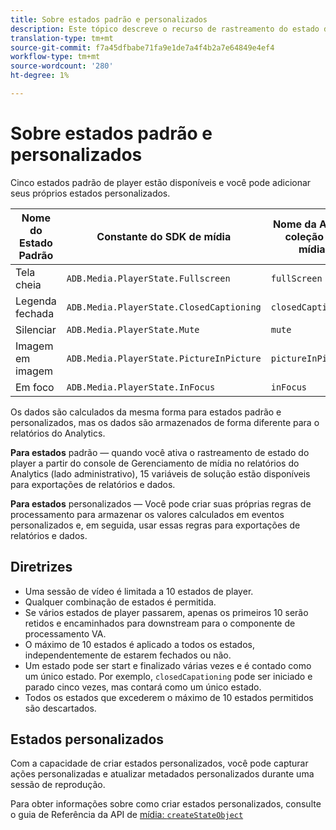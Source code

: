 ```yaml
---
title: Sobre estados padrão e personalizados
description: Este tópico descreve o recurso de rastreamento do estado do player, incluindo requisitos e diretrizes para implementar e relatórios de estados padrão e personalizados do player.
translation-type: tm+mt
source-git-commit: f7a45dfbabe71fa9e1de7a4f4b2a7e64849e4ef4
workflow-type: tm+mt
source-wordcount: '280'
ht-degree: 1%

---
```



# Sobre estados padrão e personalizados

Cinco estados padrão de player estão disponíveis e você pode adicionar seus próprios estados personalizados.

| Nome do Estado Padrão | Constante do SDK de mídia | Nome da API da coleção de mídia |
|-----------------------|------------------------------------------|-----------------------------|
| Tela cheia | `ADB.Media.PlayerState.Fullscreen` | `fullScreen` |
| Legenda fechada | `ADB.Media.PlayerState.ClosedCaptioning` | `closedCaptioning` |
| Silenciar | `ADB.Media.PlayerState.Mute` | `mute` |
| Imagem em imagem | `ADB.Media.PlayerState.PictureInPicture` | `pictureInPicture` |
| Em foco | `ADB.Media.PlayerState.InFocus` | `inFocus` |

Os dados são calculados da mesma forma para estados padrão e personalizados, mas os dados são armazenados de forma diferente para o relatórios do Analytics.

**Para estados** padrão — quando você ativa o rastreamento de estado do player a partir do console de Gerenciamento de mídia no relatórios do Analytics (lado administrativo), 15 variáveis de solução estão disponíveis para exportações de relatórios e dados.

**Para estados** personalizados — Você pode criar suas próprias regras de processamento para armazenar os valores calculados em eventos personalizados e, em seguida, usar essas regras para exportações de relatórios e dados.

## Diretrizes

* Uma sessão de vídeo é limitada a 10 estados de player.
* Qualquer combinação de estados é permitida.
* Se vários estados de player passarem, apenas os primeiros 10 serão retidos e encaminhados para downstream para o componente de processamento VA.
* O máximo de 10 estados é aplicado a todos os estados, independentemente de estarem fechados ou não.
* Um estado pode ser start e finalizado várias vezes e é contado como um único estado. Por exemplo, `closedCapationing` pode ser iniciado e parado cinco vezes, mas contará como um único estado.
* Todos os estados que excederem o máximo de 10 estados permitidos são descartados.

## Estados personalizados

Com a capacidade de criar estados personalizados, você pode capturar ações personalizadas e atualizar metadados personalizados durante uma sessão de reprodução.

Para obter informações sobre como criar estados personalizados, consulte o guia de Referência da API de [mídia: `createStateObject`](https://aep-sdks.gitbook.io/docs/using-mobile-extensions/adobe-media-analytics/media-api-reference#createstateobject)
